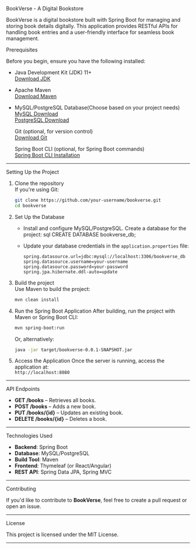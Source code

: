 BookVerse - A Digital Bookstore

BookVerse is a digital bookstore built with Spring Boot for managing and storing book details digitally. This application provides RESTful APIs for handling book entries and a user-friendly interface for seamless book management.

Prerequisites

Before you begin, ensure you have the following installed:

- Java Development Kit (JDK) 11+  
  [Download JDK](https://www.oracle.com/java/technologies/javase-downloads.html)

- Apache Maven  
  [Download Maven](https://maven.apache.org/download.cgi)

- MySQL/PostgreSQL Database(Choose based on your project needs)  
  [MySQL Download](https://dev.mysql.com/downloads/)  
  [PostgreSQL Download](https://www.postgresql.org/download/)

  Git (optional, for version control)  
  [Download Git](https://git-scm.com/)

  Spring Boot CLI (optional, for Spring Boot commands)  
  [Spring Boot CLI Installation](https://docs.spring.io/spring-boot/docs/current/reference/html/getting-started.html#getting-started-installing-spring-boot)

---

Setting Up the Project

1. Clone the repository  
   If you're using Git:
   ```bash
   git clone https://github.com/your-username/bookverse.git
   cd bookverse
   

2. Set Up the Database
   - Install and configure MySQL/PostgreSQL. Create a database for the project:
     sql
     CREATE DATABASE bookverse_db;
     
   - Update your database credentials in the `application.properties` file:
     ```properties
     spring.datasource.url=jdbc:mysql://localhost:3306/bookverse_db
     spring.datasource.username=your-username
     spring.datasource.password=your-password
     spring.jpa.hibernate.ddl-auto=update
     ```

3. Build the project  
   Use Maven to build the project:
   ```bash
   mvn clean install
   ```

4. Run the Spring Boot Application 
   After building, run the project with Maven or Spring Boot CLI:
   ```bash
   mvn spring-boot:run
   ```
   Or, alternatively:
   ```bash
   java -jar target/bookverse-0.0.1-SNAPSHOT.jar
   ```

5. Access the Application
   Once the server is running, access the application at:  
   `http://localhost:8080`

---

API Endpoints

- **GET /books** – Retrieves all books.
- **POST /books** – Adds a new book.
- **PUT /books/{id}** – Updates an existing book.
- **DELETE /books/{id}** – Deletes a book.

---

Technologies Used

- **Backend**: Spring Boot
- **Database**: MySQL/PostgreSQL
- **Build Tool**: Maven
- **Frontend**: Thymeleaf (or React/Angular)
- **REST API**: Spring Data JPA, Spring MVC

---
Contributing

If you'd like to contribute to **BookVerse**, feel free to create a pull request or open an issue.

---
License

This project is licensed under the MIT License.

---
